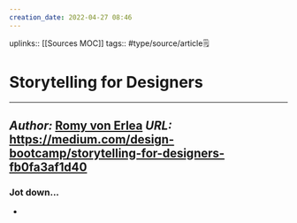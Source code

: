 ```yaml
---
creation_date: 2022-04-27 08:46
---
```


uplinks:: [[Sources MOC]]
tags:: #type/source/article🗒 

# Storytelling for Designers
---
*Author:* [Romy von Erlea](https://medium.com/@romy.vonerlea?source=post_page-----fb0fa3af1d40--------------------------------)
*URL:*  https://medium.com/design-bootcamp/storytelling-for-designers-fb0fa3af1d40
-
### Jot down...
- 